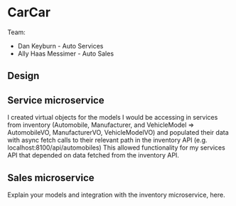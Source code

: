 # CarCar

Team:

- Dan Keyburn - Auto Services
- Ally Haas Messimer - Auto Sales

## Design

## Service microservice

I created virtual objects for the models I would be accessing in services from inventory (Automobile, Manufacturer, and VehicleModel => AutomobileVO, ManufacturerVO, VehicleModelVO) and populated their data with async fetch calls to their relevant path in the inventory API (e.g. localhost:8100/api/automobiles) This allowed functionality for my services API that depended on data fetched from the inventory API.

## Sales microservice

Explain your models and integration with the inventory
microservice, here.
